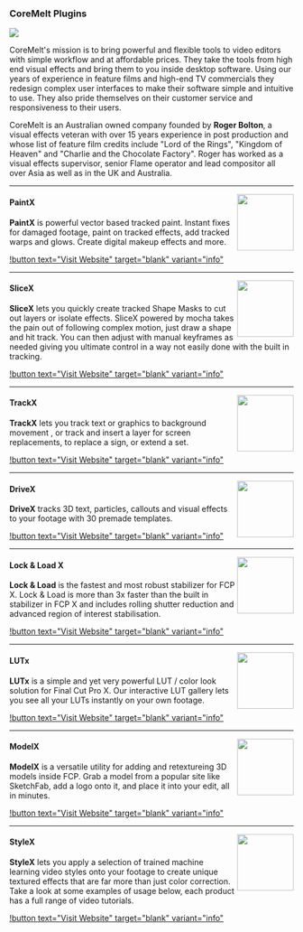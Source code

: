 ### CoreMelt Plugins

<img src="https://fcp.cafe/static/coremelt.png" />

CoreMelt's mission is to bring powerful and flexible tools to video editors with simple workflow and at affordable prices. They take the tools from high end visual effects and bring them to you inside desktop software. Using our years of experience in feature films and high-end TV commercials they redesign complex user interfaces to make their software simple and intuitive to use. They also pride themselves on their customer service and responsiveness to their users.

CoreMelt is an Australian owned company founded by **Roger Bolton**, a visual effects veteran with over 15 years experience in post production and whose list of feature film credits include "Lord of the Rings", "Kingdom of Heaven" and "Charlie and the Chocolate Factory". Roger has worked as a visual effects supervisor, senior Flame operator and lead compositor all over Asia as well as in the UK and Australia.

---

<img src="https://fcp.cafe/static/paintx.png" align="right" style="height:100px !important; width:100px !important; " />

#### PaintX

**PaintX** is powerful vector based tracked paint. Instant fixes for damaged footage, paint on tracked effects, add tracked warps and glows. Create digital makeup effects and more.

[!button text="Visit Website" target="blank" variant="info"](https://coremelt.com/products/paintx-powered-by-mocha)

---

<img src="https://fcp.cafe/static/slicex.png" align="right" style="height:100px !important; width:100px !important; " />

#### SliceX

**SliceX** lets you quickly create tracked Shape Masks to cut out layers or isolate effects. SliceX powered by mocha takes the pain out of following complex motion, just draw a shape and hit track. You can then adjust with manual keyframes as needed giving you ultimate control in a way not easily done with the built in tracking.

[!button text="Visit Website" target="blank" variant="info"](https://coremelt.com/products/slicex-powered-by-mocha)

---

<img src="https://fcp.cafe/static/trackx.png" align="right" style="height:100px !important; width:100px !important; " />

#### TrackX

**TrackX** lets you track text or graphics to background movement , or track and insert a layer for screen replacements, to replace a sign, or extend a set.

[!button text="Visit Website" target="blank" variant="info"](https://coremelt.com/products/trackx-powered-by-mocha)

---

<img src="https://fcp.cafe/static/drivex.png" align="right" style="height:100px !important; width:100px !important; " />

#### DriveX

**DriveX** tracks 3D text, particles, callouts and visual effects to your footage with 30 premade templates.

[!button text="Visit Website" target="blank" variant="info"](https://www.coremelt.com/drivex/)

---

<img src="https://fcp.cafe/static/lockandloadx.png" align="right" style="height:100px !important; width:100px !important; " />

#### Lock & Load X

**Lock & Load** is the fastest and most robust stabilizer for FCP X. Lock & Load is more than 3x faster than the built in stabilizer in FCP X and includes rolling shutter reduction and advanced region of interest stabilisation.

[!button text="Visit Website" target="blank" variant="info"](https://coremelt.com/products/lock-and-load-x)

---

<img src="https://fcp.cafe/static/lutx.png" align="right" style="height:100px !important; width:100px !important; " />

#### LUTx

**LUTx** is a simple and yet very powerful LUT / color look solution for Final Cut Pro X. Our interactive LUT gallery lets you see all your LUTs instantly on your own footage.

[!button text="Visit Website" target="blank" variant="info"](https://coremelt.com/products/lutx-feature-look-collection)

---

<img src="https://fcp.cafe/static/modelx.png" align="right" style="height:100px !important; width:100px !important; " />

#### ModelX

**ModelX** is a versatile utility for adding and retextureing 3D models inside FCP. Grab a model from a popular site like SketchFab, add a logo onto it, and place it into your edit, all in minutes.

[!button text="Visit Website" target="blank" variant="info"](https://coremelt.com/products/modelx-next-gen-3d-models-with-pbr-materials-and-lighting-for-final-cut-pro)

---

<img src="https://fcp.cafe/static/stylex.png" align="right" style="height:100px !important; width:100px !important; " />

#### StyleX

**StyleX** lets you apply a selection of trained machine learning video styles onto your footage to create unique textured effects that are far more than just color correction. Take a look at some examples of usage below, each product has a full range of video tutorials.

[!button text="Visit Website" target="blank" variant="info"](https://coremelt.com/products/stylex-video-style-transfer-for-fcpx)